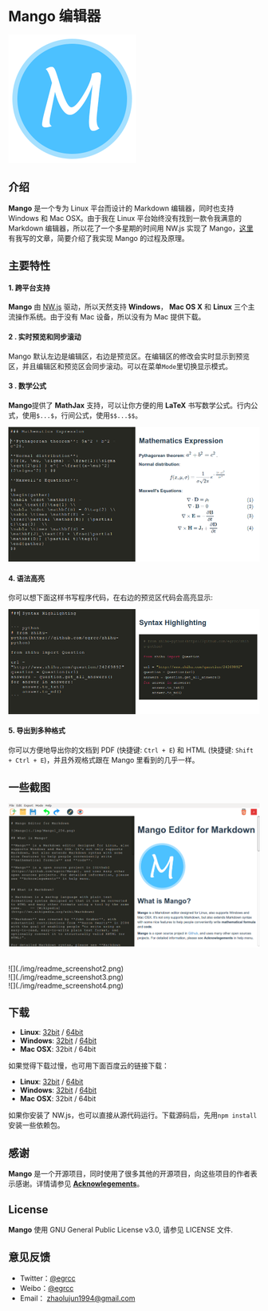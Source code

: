 
# Mango 编辑器

![Mango](./img/Mango1_256.png)

## 介绍

**Mango** 是一个专为 Linux 平台而设计的 Markdown 编辑器，同时也支持 Windows 和 Mac OSX。由于我在 Linux 平台始终没有找到一款令我满意的 Markdown 编辑器，所以花了一个多星期的时间用 NW.js 实现了 Mango，[这里](http://egrcc.github.io/2015/04/12/mango-tutorial/)有我写的文章，简要介绍了我实现 Mango 的过程及原理。

## 主要特性

#### 1. 跨平台支持

**Mango** 由 [NW.js](http://nwjs.io/) 驱动，所以天然支持 **Windows**， **Mac OS X** 和 **Linux** 三个主流操作系统。由于没有 Mac 设备，所以没有为 Mac 提供下载。

#### 2 . 实时预览和同步滚动

Mango 默认左边是编辑区，右边是预览区。在编辑区的修改会实时显示到预览区，并且编辑区和预览区会同步滚动。可以在菜单`Mode`里切换显示模式。

#### 3 . 数学公式
 
**Mango**提供了 **MathJax** 支持，可以让你方便的用 **LaTeX** 书写数学公式。行内公式，使用`$...$`，行间公式，使用`$$...$$`。

![](./img/readme_math.png)
    
                            
#### 4. 语法高亮 

你可以想下面这样书写程序代码，在右边的预览区代码会高亮显示:

![](./img/readme_code.png)

#### 5. 导出到多种格式 

你可以方便地导出你的文档到 PDF (快捷键: `Ctrl + E`) 和 HTML (快捷键: `Shift + Ctrl + E`)，并且外观格式跟在 Mango 里看到的几乎一样。

## 一些截图

![](./img/readme_screenshot1.png)


</br>
![](./img/readme_screenshot2.png)

</br>
![](./img/readme_screenshot3.png)

</br>
![](./img/readme_screenshot4.png)

## 下载

- **Linux**: [32bit](./dists/mango-v0.1.0-linux-ia32.tar.gz) / [64bit](./dists/mango-v0.1.0-linux-x64.tar.gz)
- **Windows**: [32bit](./dists/mango-v0.1.0-win-ia32.zip) / [64bit](./dists/mango-v0.1.0-win-x64.zip)
- **Mac OSX**: 32bit / 64bit

如果觉得下载过慢，也可用下面百度云的链接下载：

- **Linux**: [32bit](http://pan.baidu.com/s/1pJ3Ie4F) / [64bit](http://pan.baidu.com/s/1pJ3Ie4F)
- **Windows**: [32bit](http://pan.baidu.com/s/1pJ3Ie4F) / [64bit](http://pan.baidu.com/s/1pJ3Ie4F)
- **Mac OSX**: 32bit / 64bit

如果你安装了 NW.js，也可以直接从源代码运行。下载源码后，先用`npm install`安装一些依赖包。

## 感谢

**Mango** 是一个开源项目，同时使用了很多其他的开源项目，向这些项目的作者表示感谢。详情请参见 [**Acknowlegements**](./docs/Acknowlegements.md)。 

## License

**Mango** 使用 GNU General Public License v3.0, 请参见 LICENSE 文件.

## 意见反馈

- Twitter：[@egrcc](https://twitter.com/egrcc)
- Weibo：[@egrcc](http://weibo.com/u/2948739432)
- Email： [zhaolujun1994@gmail.com](mailto:zhaolujun1994@gmail.com)